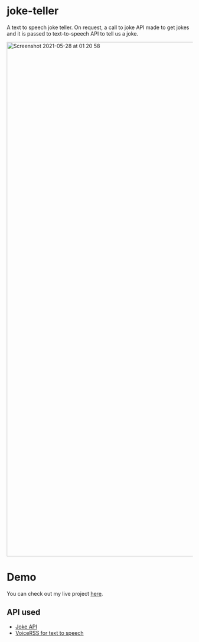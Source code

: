 # joke-teller

 A text to speech joke teller. On request, a call  to joke API made to get jokes and it is passed to text-to-speech API to tell us a joke.

<img width="1387" alt="Screenshot 2021-05-28 at 01 20 58" src="https://user-images.githubusercontent.com/83052118/119934028-293d3500-bf53-11eb-82b0-c73b4963ff18.png">

# Demo

You can check out my live project [here](https://bolattt.github.io/joke-teller/).

## API used

- [Joke API](https://jokeapi.dev)
- [VoiceRSS for text to speech](http://www.voicerss.org/api/)

#
